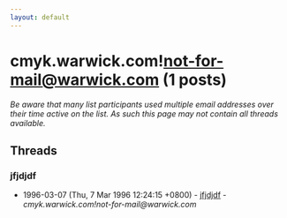 ```yaml
---
layout: default
---
```


# cmyk.warwick.com!not-for-mail@warwick.com (1 posts)

_Be aware that many list participants used multiple email addresses over their time active on the list. As such this page may not contain all threads available._

## Threads

### jfjdjdf
+ 1996-03-07 (Thu, 7 Mar 1996 12:24:15 +0800) - [jfjdjdf](/archive/1996/03/01347e758e228bd8e6259b9a9e2685ffa5100f33b8db4d4b708dbf62bf5adadb) - _cmyk.warwick.com!not-for-mail@warwick.com_

